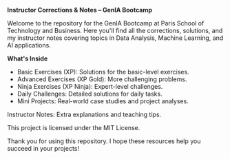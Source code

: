 **Instructor Corrections & Notes – GenIA Bootcamp**

Welcome to the repository for the GenIA Bootcamp at Paris School of Technology and Business. Here you'll find all the corrections, solutions, and my instructor notes covering topics in Data Analysis, Machine Learning, and AI applications.

**What's Inside**

- Basic Exercises (XP): Solutions for the basic-level exercises.
- Advanced Exercises (XP Gold): More challenging problems.
- Ninja Exercises (XP Ninja): Expert-level challenges.
- Daily Challenges: Detailed solutions for daily tasks.
- Mini Projects: Real-world case studies and project analyses.

Instructor Notes: Extra explanations and teaching tips.

This project is licensed under the MIT License.

Thank you for using this repository. I hope these resources help you succeed in your projects!
